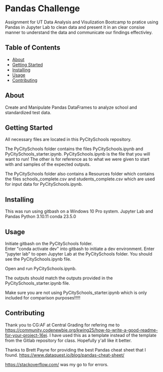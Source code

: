 # Pandas Challenge 
Assignment for UT Data Analysis and Visulization Bootcamp to pratice using Pandas in Jupyter Lab to clean data and present it in an clear consise manner to understand the data and communicate our findings effectivley.

## Table of Contents

- [About](#about)
- [Getting Started](#getting_started)
- [Installing](#installing)
- [Usage](#usage)
- [Contributing](#contributing)

## About
Create and Manipulate Pandas DataFrames to analyze school and standardized test data.

## Getting Started
All necessary files are located in this PyCitySchools repository. 

The PyCitySchools folder contains the files PyCitySchools.ipynb and PyCitySchools_starter.ipynb. PyCitySchools.ipynb is the file that you will want to run! The other is for reference as to what we were given to start with and samples of the expected outputs.

The PyCitySchools folder also contains a Resources folder which contains the files schools_complete.csv and students_complete.csv which are used for input data for PyCitySchools.ipynb.


## Installing
This was run using gitbash on a Windows 10 Pro system.
Jupyter Lab and Pandas
Python 3.10.11
conda 23.5.0


## Usage
Initiate gitbash on the PyCitySchools folder.  
Enter "conda activate dev" into gitbash to initiate a dev environment.
Enter "jupyter lab" to open Jupyter Lab at the PyCitySchools folder.
You should see the PyCitySchools.ipynb file.

Open and run PyCitySchools.ipynb.

The outputs should match the outputs provided in the PyCitySchools_starter.ipynb file.

Make sure you are not using PyCitySchools_starter.ipynb which is only included for comparison purposes!!!!!


## Contributing
Thank you to CG:AF at Central Grading for refering me to https://community.codenewbie.org/kwing25/how-to-write-a-good-readme-for-your-project-16ej. I have used this as a template instead of the template from the Gitlab repository for class. Hopefully y'all like it better.

Thanks to Brett Payne for providing the best Pandas cheat sheet that I found.  https://www.dataquest.io/blog/pandas-cheat-sheet/

https://stackoverflow.com/ was my go to for errors.


